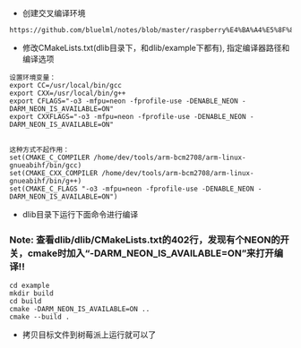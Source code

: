 * 创建交叉编译环境
```
https://github.com/bluelml/notes/blob/master/raspberry%E4%BA%A4%E5%8F%89%E7%BC%96%E8%AF%91%E7%8E%AF%E5%A2%83.md
```

* 修改CMakeLists.txt(dlib目录下，和dlib/example下都有), 指定编译器路径和编译选项
```
设置环境变量：
export CC=/usr/local/bin/gcc
export CXX=/usr/local/bin/g++
export CFLAGS="-o3 -mfpu=neon -fprofile-use -DENABLE_NEON -DARM_NEON_IS_AVAILABLE=ON"
export CXXFLAGS="-o3 -mfpu=neon -fprofile-use -DENABLE_NEON -DARM_NEON_IS_AVAILABLE=ON"


这种方式不起作用：
set(CMAKE_C_COMPILER /home/dev/tools/arm-bcm2708/arm-linux-gnueabihf/bin/gcc)
set(CMAKE_CXX_COMPILER /home/dev/tools/arm-bcm2708/arm-linux-gnueabihf/bin/g++)
set(CMAKE_C_FLAGS "-o3 -mfpu=neon -fprofile-use -DENABLE_NEON -DARM_NEON_IS_AVAILABLE=ON")
```

* dlib目录下运行下面命令进行编译
### Note: 查看dlib/dlib/CMakeLists.txt的402行，发现有个NEON的开关，cmake时加入“-DARM_NEON_IS_AVAILABLE=ON”来打开编译!!

```
cd example
mkdir build
cd build
cmake -DARM_NEON_IS_AVAILABLE=ON ..
cmake --build .
```

* 拷贝目标文件到树莓派上运行就可以了
